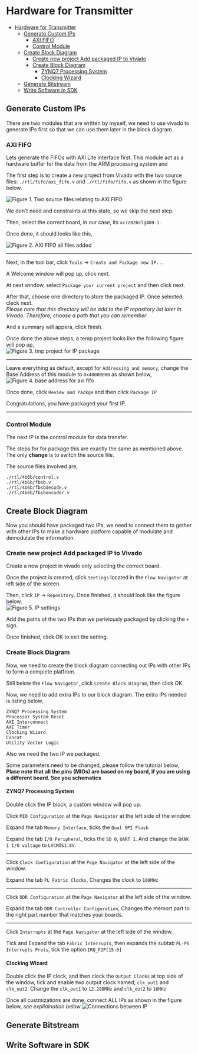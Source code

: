 # Hardware for Transmitter 

- [Hardware for Transmitter](#hardware-for-transmitter)
  - [Generate Custom IPs](#generate-custom-ips)
    - [AXI FIFO](#axi-fifo)
    - [Control Module](#control-module)
  - [Create Block Diagram](#create-block-diagram)
    - [Create new project Add packaged IP to Vivado](#create-new-project-add-packaged-ip-to-vivado)
    - [Create Block Diagram](#create-block-diagram-1)
      - [ZYNQ7 Processing System](#zynq7-processing-system)
      - [Clocking Wizard](#clocking-wizard)
  - [Generate Bitstream](#generate-bitstream)
  - [Write Software in SDK](#write-software-in-sdk)

## Generate Custom IPs 
There are two modules that are written by myself, we need to use vivado to generate IPs first so that we can use them later in the block diagram. 

### AXI FIFO
Lets generate the FIFOs with AXI Lite interface first. This module act as a hardware buffer for the data from the ARM processing system and 

The first step is to create a new project from Vivado with the two source files: `./rtl/fifo/axi_fifo.v` and `./rtl/fifo/fifo.v` as shown in the figure below. 

![Figure 1. Two source files relating to AXI FIFO](./pics/sourcefile.png) 

We don't need and constraints at this state, so we skip the next step.  

Then, select the correct board, in our case, its `xc7z020clg400-1`. 

Once done, it should looks like this,

![Figure 2. AXI FIFO all files added](./pics/axififoallfilesdone.png) 

---
Next, in the tool bar, click `Tools` -> `Create and Package new IP...`  

A Welcome window will pop up, click next. 

At next window, select `Package your current project` and then click next. 

After that, choose one directory to store the packaged IP. Once selected, cleck next.  
*Please note that this directory will be add to the IP repository list later in Vivado. Therefore, choose a path that you can remember* 

And a summary will appera, click finish. 

Once done the above steps, a temp project looks like the following figure will pop up,   
![Figure 3. tmp project for IP package](./pics/tmpproject.png)  

---
Leave everything as default, except for `Addressing and memory`, change the Base Address of this module to `0x40000000` as shown below, 
![Figure 4. base address for axi fifo](./pics/baseaddress.png)  

Once done, click `Review and Packge` and then click `Package IP`

Congratulations, you have packaged your first IP. 

---
### Control Module 
The next IP is the control module for data transfer. 

The steps for for package this are exactly the same as mentioned above. The only **change** is to switch the source file. 

The source files involved are, 
```
./rtl/4b6b/control.v
./rtl/4b6b/fbsb.v
./rtl/4b6b/fbsbdecode.v
./rtl/4b6b/fbsbencoder.v
```

## Create Block Diagram 
Now you should have packaged two IPs, we need to connect them to gether with other IPs to make a hardware platform capable of modulate and demodulate the information. 

### Create new project Add packaged IP to Vivado 
Create a new project in vivado only selecting the correct board. 

Once the project is created, click `Seetings` located in the `Flow Navigator` at left side of the screen.  

Then, click `IP` -> `Repository`. Once finished, it should look like the figure below,  
![Figure 5. IP settings](./pics/ipsetting.png)  

Add the paths of the two IPs that we periviously packaged by clicking the `+` sign. 

Once finished, click OK to exit the setting. 

### Create Block Diagram
Now, we need to create the block diagram connecting out IPs with other IPs to form a complete platfrom.  

Still below the `Flow Navigotor`, click `Create Block Diagram`, then click OK. 

Now, we need to add extra IPs to our block diagram. The extra IPs needed is listing below, 

```
ZYNQ7 Processing System
Processor System Reset
AXI Interconnect
AXI Timer 
Clocking Wizard
Concat
Utility Vector Logic
```
Also we need the two IP we packaged.  

Some parameters need to be changed, please follow the tutorial below, **Plase note that all the pins (MIOs) are based on my board, if you are using a different board. See you schematics** 

#### ZYNQ7 Processing System  
Double click the IP block, a custom window will pop up. 

Click `MIO Configuration` at the `Page Navigator` at the left side of the window. 

Expand the tab `Memory Interface`, ticks the `Qual SPI Flash`

Expand the tab `I/O Peripheral`, ticks the `SD 0`, `UART 1`. And change the `BANK 1 I/O voltage` to `LVCMOS1.8V`. 

---
Click `Clock Configuration` at the `Page Navigator` at the left side of the window. 

Expand the tab `PL Fabric Clocks`, Changes the clock to `100MHz`

---
Click `DDR Configuration` at the `Page Navigator` at the left side of the window. 

Expand the tab `DDR Controller Configuration`, Changes the memort part to the right part number that matches your boards. 

---
Click `Interrupts` at the `Page Navigator` at the left side of the window. 

Tick and Expand the tab `Fabric Interrupts`, then expands the subtab `PL-PS Interrupts Prots`, tick the option `IRQ_F2P[15:0]`

#### Clocking Wizard
Double click the IP clock, and then clock the `Output Clocks` at top side of the window, tick and enable two output clock named, `clk_out1` and `clk_out2`. Change the `clk_out1` to `12.288MHz` and `clk_out2` to `16MHz`  

Once all custmizations are done, connect ALL IPs as shown in the figure below, *see expliaination below*
![Connections between IP](./pics/connections.png)

## Generate Bitstream 

## Write Software in SDK 

